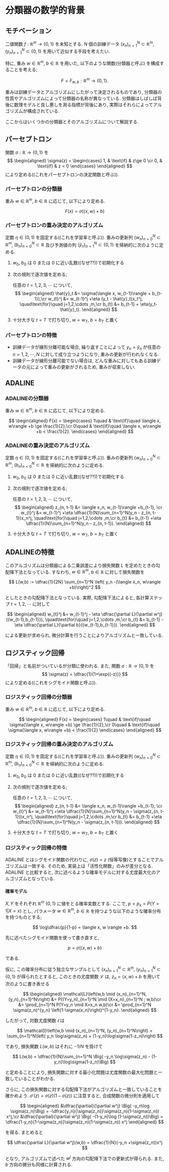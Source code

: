 # 分類器の数学的背景

## モチベーション

二値関数 $f: \mathbb{R}^m \rightarrow \lbrace 0, 1 \rbrace$ を未知とする.
$N$ 個の訓練データ $(x_n)_{n=1}^N \subset \mathbb{R}^m$, $(y_n)_{n=1}^N \subset \lbrace 0, 1 \rbrace$ を用いて近似する手段を考えたい.

特に, 重み $w \in \mathbb{R}^m$, $b \in \mathbb{R}$ を用いた, 以下のような関数(分類器と呼ぶ) を構成することを考える;

$$
F = F_{w,b}:\mathbb{R}^m \rightarrow \lbrace 0, 1 \rbrace.
$$

重みは訓練データとアルゴリズムにしたがって決定されるものであり, 分類器の性質やアルゴリズムによって分類器の名称が異なっている. 分類器はしばしば背後に数理モデルと良し悪しを測る指標が背後にあり, 実際はそれらによってアルゴリズムが構成されている.

ここからはいくつかの分類器とそのアルゴリズムについて解説する.

## パーセプトロン

関数 $\sigma: \mathbb{R} \rightarrow \lbrace 0, 1 \rbrace$ を
$$
\begin{aligned}
\sigma(z) = \begin{cases} 1, & \text{if} & z\ge 0 \cr
0, & \text{if} & z < 0
\end{cases}
\end{aligned}
$$
により定める((これをパーセプトロンの決定関数と呼ぶ)).

### パーセプトロンの分類器

重み $w \in \mathbb{R}^m$, $b \in \mathbb{R}$ に応じて, 以下により定める.

$$
F(x) = \sigma(\langle x, w\rangle +b)
$$

### パーセプトロンの重み決定のアルゴリズム

定数 $\eta \in (0,1)$ を固定する((これを学習率と呼ぶ)). 
重みの更新列 $(w_n)_{n=0}^N \subset \mathbb{R}^m$, $(b_n)_{n=0}^N \subset \mathbb{R}$ 及び予測値の列 $(\hat{y}_n)_{n=1}^N \subset \lbrace 0, 1 \rbrace$ を帰納的に次のように定める.

1. $w_0$, $b_0$ は $0$ または $0$ に近い乱数((なぜ??))で初期化する
2. 次の規則で逐次値を定める;

    任意の $t=1,2,3,\cdots$ について,
    $$
    \begin{aligned}
    \hat{y}_t &= \sigma(\langle x, w_{t-1}\rangle + b_{t-1}),\cr
    w_{t}^j &= w_{t-1}^j +\eta (y_t - \hat{y}_t)x_t^j, \quad\text{for}\quad  j=1,2,\cdots ,m,\cr
    b_{t} &= b_{t-1} + \eta(y_t-\hat{y}_t).
    \end{aligned}
    $$
3. 十分大きな $t=T$ で打ち切り, $w=w_T$, $b=b_T$ と置く

### パーセプトロンの特徴

* 訓練データが線形分離可能な場合, 繰り返すことによって $y_n = \hat{y}_n$ が任意の $n=1,2,\cdots, N$ に対して成り立つようになり, 重みの更新が行われなくなる.
* 訓練データが線形分離可能でない場合は, どんな重みに対してもある訓練データの元によって重みの更新がされるため, 重みが収束しない.

## ADALINE

### ADALINEの分類器

重み $w \in \mathbb{R}^m$, $b \in \mathbb{R}$ に応じて, 以下により定める.

$$
\begin{aligned}
F(x) = \begin{cases}
    1\quad & \text{if}\quad \langle x, w\rangle +b \ge \frac{1}{2},\cr
    0\quad & \text{if}\quad \langle x, w\rangle +b < \frac{1}{2}.
    \end{cases}
\end{aligned}
$$

### ADALINEの重み決定のアルゴリズム

定数 $\eta \in (0,1)$ を固定する((これを学習率と呼ぶ)).
重みの更新列 $(w_n)_{n=0}^N \subset \mathbb{R}^m$, $(b_n)_{n=0}^N \subset \mathbb{R}$ を帰納的に次のように定める.

1. $w_0$, $b_0$ は $0$ または $0$ に近い乱数((なぜ??))で初期化する
2. 次の規則で逐次値を定める;

    任意の $t=1,2,3,\cdots$ について,
    $$
    \begin{aligned}
    z_{n, t-1} &= \langle x_n, w_{t-1}\rangle +b_{t-1}, \cr
    w_{t}^j &= w_{t-1}^j +\eta \dfrac{1}{N}\sum_{n=1}^N(y_n - z_{n, t-1})x_n^j, \quad\text{for}\quad  j=1,2,\cdots ,m,\cr
    b_{t} &= b_{t-1} +\eta \dfrac{1}{N}\sum_{n=1}^N(y_n - z_{n, t-1}).
    \end{aligned}
    $$
3. 十分大きな $t=T$ で打ち切り, $w=w_T$, $b=b_T$ と置く

## ADALINEの特徴

このアルゴリズムは分類器による二乗誤差により損失関数 $L$ を定めたときの勾配降下法となっている.
すなわち, $w \in \mathbb{R}^m$, $b \in \mathbb{R}$ に対して損失関数を

$$
L(w,b) := \dfrac{1}{2N} \sum_{n=1}^N \left( y_n -(\langle x_n, w\rangle +b)\right)^2
$$

としたときの勾配降下法となっている. 実際, 勾配降下法によると, 各計算ステップ $t=1,2,\cdots$ に対して

$$
\begin{aligned}
w_{t}^j &= w_{t-1}^j - \eta \dfrac{\partial L}{\partial w^j}({w_{t-1},b_{t-1}}), \quad\text{for}\quad  j=1,2,\cdots ,m,\cr
b_{t} &= b_{t-1} - \eta \dfrac{\partial L}{\partial b}({w_{t-1},b_{t-1}}).
\end{aligned}
$$

による更新が求められ, 微分計算を行うことによりアルゴリズムと一致している.

## ロジスティック回帰

「回帰」と名前がついているが分類に使われる.
また, 関数 $\sigma: \mathbb{R} \rightarrow (0, 1)$ を
$$
\sigma(z) = \dfrac{1}{1+\exp{(-z)}}
$$
により定める((これをシグモイド関数と呼ぶ)).

### ロジスティック回帰の分類器

重み $w \in \mathbb{R}^m$, $b \in \mathbb{R}$ に応じて, 以下により定める.

$$
\begin{aligned}
F(x) = \begin{cases}
    1\quad & \text{if}\quad \sigma(\langle x, w\rangle +b) \ge \frac{1}{2},\cr
    0\quad & \text{if}\quad \sigma(\langle x, w\rangle +b) < \frac{1}{2}
    \end{cases}
\end{aligned}
$$

### ロジスティック回帰の重み決定のアルゴリズム

定数 $\eta \in (0,1)$ を固定する((これを学習率と呼ぶ)).
重みの更新列 $(w_n)_{n=0}^N \subset \mathbb{R}^m$, $(b_n)_{n=0}^N \subset \mathbb{R}$ を帰納的に次のように定める.

1. $w_0$, $b_0$ は $0$ または $0$ に近い乱数((なぜ??))で初期化する
2. 次の規則で逐次値を定める;

    任意の $t=1,2,3,\cdots$ について,
    $$
    \begin{aligned}
    z_{n, t-1} &= \langle x_n, w_{t-1}\rangle +b_{t-1}, \cr
    w_{t}^j &= w_{t-1}^j +\eta \dfrac{1}{N}\sum_{n=1}^N(y_n - \sigma(z_{n, t-1}))x_n^j, \quad\text{for}\quad  j=1,2,\cdots ,m,\cr
    b_{t} &= b_{t-1} +\eta \dfrac{1}{N}\sum_{n=1}^N(y_n - \sigma(z_{n, t-1})).
    \end{aligned}
    $$
3. 十分大きな $t=T$ で打ち切り, $w=w_T$, $b=b_T$ と置く

### ロジスティック回帰の特徴

ADALINE とはシグモイド関数の代わりに, $\sigma(z) = z$ (恒等写像)とすることでアルゴリズムは一致する. そのため, 実装上は「活性化関数」のみが差分となる. ADALINE と比較すると, 次に述べるような確率モデルに対する尤度最大化のアルゴリズムとなっている.

#### 確率モデル

$X, Y$ をそれぞれ $\mathbb{R}^m$ $\lbrace 0, 1\rbrace$ に値をとる確率変数とする. ここで, $p = p_x= P(Y=1|X=x)$ とし, パラメータ $w \in \mathbb{R}^m$, $b \in \mathbb{R}$ を持つような以下のような確率分布を持つものとする;

$$
\log\dfrac{p}{1-p} = \langle x, w \rangle +b.
$$

先に述べたシグモイド関数を使って書き直すと, 

$$
p = \sigma(\langle x, w \rangle +b)
$$

である. 

仮に, この確率分布に従う独立なサンプルとして $(x_n)_{n=1}^N \subset \mathbb{R}^m$, $(y_n)_{n=1}^N \subset \lbrace 0, 1 \rbrace$ が得られたとすると, このときの尤度関数 $\mathcal{L}$ は, $z_n=\langle x, w \rangle +b$ を用いて次のように書き表せる

$$
\begin{aligned}
\mathcal{L}\left(w,b \mid (x_n)_{n=1}^N, (y_n)_{n=1}^N\right)
   &= P((Y=y_n)_{n=1}^N \mid (X=x_n)_{n=1}^N ; w,b)\cr
   &= \prod_{n=1}^N P(Y=y_n \mid X=x_n w,b)\cr
   &= \prod_{n=1}^N \sigma(z_n)^{y_n} \left(1-\sigma(x_n)\right)^{1-y_n}.
\end{aligned}
$$

したがって, 対数尤度関数 $\mathcal{l}$ は

$$
\mathcal{l}\left(w,b \mid (x_n)_{n=1}^N, (y_n)_{n=1}^N\right)
= \sum_{n=1}^N\left( y_n \log\sigma(z_n) + (1-y_n)\log\sigma(1-z_n)\right)
$$

であり, 損失関数 $L(w, b)$ はそれに $-1/N$ を掛けて

$$
L(w,b)
= \dfrac{1}{N}\sum_{n=1}^N \Big( -y_n \log\sigma(z_n) - (1-y_n)\log\sigma(1-z_n)\Big)
$$

と定めることにより, 損失関数に対する最小化問題は尤度関数の最大化問題と一致していることがわかる.

さらに, この損失関数に対する勾配降下法がアルゴリズムと一致していることを確かめよう. $\sigma'(z) = \sigma(z)(1-\sigma(z))$ に注意すると, 合成関数の微分則を適用して

$$
\begin{aligned}
&\dfrac{\partial}{\partial w^j} \Big( -y_n\log \sigma(z_n)\Big)
    = -\dfrac{y_n}{\sigma(z_n)}\sigma(z_n)(1-\sigma(z_n)) x^j,\cr
&\dfrac{\partial}{\partial w^j} \Big( -(1-y_n)\log (1-\sigma(z_n))\Big)
    = \dfrac{1-y_n}{1-\sigma(z_n)}\sigma(z_n)(1-\sigma(z_n)) x^j
\end{aligned}
$$

を得る. まとめると

$$
\dfrac{\partial L}{\partial w^j}(w,b) = \dfrac{1}{N}(-y_n +\sigma(z_n))x^j
$$

となり, アルゴリズムで述べた $w^j$ 方向の勾配降下法での更新式が得られる. また, $b$ 方向の微分も同様に計算される.
